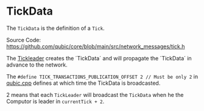 # TickData
The `TickData` is the definition of a `Tick`.

Source Code: https://github.com/qubic/core/blob/main/src/network_messages/tick.h

The [Tickleader](Computor.md#tick-leader) creates the ´TickData´ and will propagate the ´TickData´ in advance to the network.

The `#define TICK_TRANSACTIONS_PUBLICATION_OFFSET 2 // Must be only 2` in [qubic.cpp](https://github.com/qubic/core/blob/main/src/qubic.cpp) defines at which time the TickData is broadcasted.

2 means that each `TickLeader` will broadcast the `TickData` when he the Computor is leader in `currentTick + 2`.